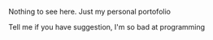 Nothing to see here. Just my personal portofolio

Tell me if you have suggestion, I'm so bad at programming
